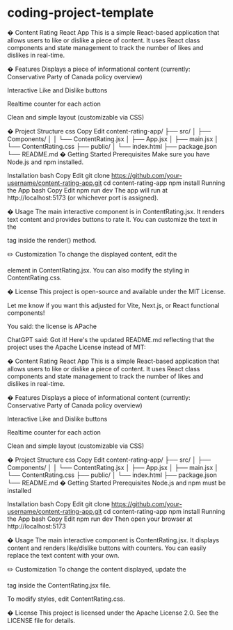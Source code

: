 # coding-project-template

� Content Rating React App
This is a simple React-based application that allows users to like or dislike a piece of content. It uses React class components and state management to track the number of likes and dislikes in real-time.

�️ Features
Displays a piece of informational content (currently: Conservative Party of Canada policy overview)

Interactive Like and Dislike buttons

Realtime counter for each action

Clean and simple layout (customizable via CSS)

� Project Structure
css
Copy
Edit
content-rating-app/
├── src/
│   ├── Components/
│   │   └── ContentRating.jsx
│   ├── App.jsx
│   ├── main.jsx
│   └── ContentRating.css
├── public/
│   └── index.html
├── package.json
└── README.md
� Getting Started
Prerequisites
Make sure you have Node.js and npm installed.

Installation
bash
Copy
Edit
git clone https://github.com/your-username/content-rating-app.git
cd content-rating-app
npm install
Running the App
bash
Copy
Edit
npm run dev
The app will run at http://localhost:5173 (or whichever port is assigned).

� Usage
The main interactive component is in ContentRating.jsx. It renders text content and provides buttons to rate it. You can customize the text in the <p> tag inside the render() method.

✏️ Customization
To change the displayed content, edit the <p> element in ContentRating.jsx.
You can also modify the styling in ContentRating.css.

� License
This project is open-source and available under the MIT License.

Let me know if you want this adjusted for Vite, Next.js, or React functional components!







You said:
the license is APache 


ChatGPT said:
Got it! Here's the updated README.md reflecting that the project uses the Apache License instead of MIT:

� Content Rating React App
This is a simple React-based application that allows users to like or dislike a piece of content. It uses React class components and state management to track the number of likes and dislikes in real-time.

�️ Features
Displays a piece of informational content (currently: Conservative Party of Canada policy overview)

Interactive Like and Dislike buttons

Realtime counter for each action

Clean and simple layout (customizable via CSS)

� Project Structure
css
Copy
Edit
content-rating-app/
├── src/
│   ├── Components/
│   │   └── ContentRating.jsx
│   ├── App.jsx
│   ├── main.jsx
│   └── ContentRating.css
├── public/
│   └── index.html
├── package.json
└── README.md
� Getting Started
Prerequisites
Node.js and npm must be installed

Installation
bash
Copy
Edit
git clone https://github.com/your-username/content-rating-app.git
cd content-rating-app
npm install
Running the App
bash
Copy
Edit
npm run dev
Then open your browser at http://localhost:5173

� Usage
The main interactive component is ContentRating.jsx. It displays content and renders like/dislike buttons with counters. You can easily replace the text content with your own.

✏️ Customization
To change the content displayed, update the <p> tag inside the ContentRating.jsx file.

To modify styles, edit ContentRating.css.

� License
This project is licensed under the Apache License 2.0.
See the LICENSE file for details.
